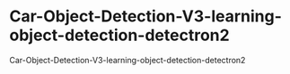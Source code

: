 # Car-Object-Detection-V3-learning-object-detection-detectron2
Car-Object-Detection-V3-learning-object-detection-detectron2
